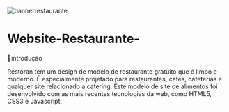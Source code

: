 
![bannerrestaurante](https://github.com/Arthursouzafut22/Website-restaurante/assets/128741183/c4699d53-b47d-42e0-a155-713bad23ddd0)
# Website-Restaurante-


🍕introdução

Restoran tem um design de modelo de restaurante gratuito que é limpo e moderno. É especialmente projetado para restaurantes, cafés, cafeterias e qualquer site relacionado a catering. Este modelo de site de alimentos foi desenvolvido com as mais recentes tecnologias da web, como HTML5, CSS3 e Javascript.



